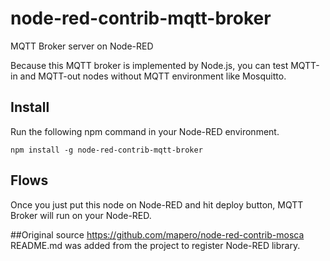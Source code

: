 # node-red-contrib-mqtt-broker
MQTT Broker server on Node-RED

Because this MQTT broker is implemented by Node.js, you can test MQTT-in and MQTT-out nodes without MQTT environment like Mosquitto.

## Install
Run the following npm command in your Node-RED environment.
```
npm install -g node-red-contrib-mqtt-broker
```
## Flows
Once you just put this node on Node-RED and hit deploy button, MQTT Broker will run on your Node-RED.


##Original source
https://github.com/mapero/node-red-contrib-mosca
README.md was added from the project to register Node-RED library. 
